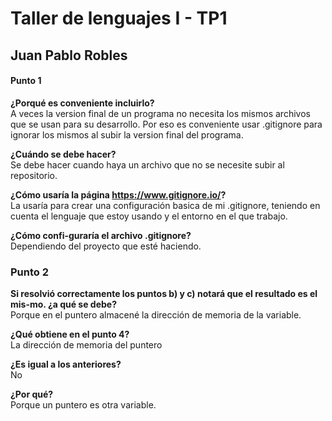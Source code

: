 # Taller de lenguajes I - TP1
## Juan Pablo Robles

#### Punto 1
**¿Porqué es conveniente incluirlo?**  
A veces la version final de un programa no necesita los mismos archivos que se usan para su desarrollo.
Por eso es conveniente usar .gitignore para ignorar los mismos al subir la version final del programa.

**¿Cuándo se debe hacer?**  
Se debe hacer cuando haya un archivo que no se necesite subir al repositorio.

**¿Cómo usaría la página https://www.gitignore.io/?**  
La usaría para crear una configuración basica de mi .gitignore, teniendo en cuenta el lenguaje que estoy
usando y el entorno en el que trabajo.


**¿Cómo confi-guraría el archivo .gitignore?**  
Dependiendo del proyecto que esté haciendo.

### Punto 2
**Si resolvió correctamente los puntos b) y c) notará que el resultado es el mis-mo. ¿a qué se debe?**  
Porque en el puntero almacené la dirección de memoria de la variable.

**¿Qué obtiene en el punto 4?**  
La dirección de memoria del puntero

**¿Es igual a los anteriores?**  
No

**¿Por qué?**  
Porque un puntero es otra variable.